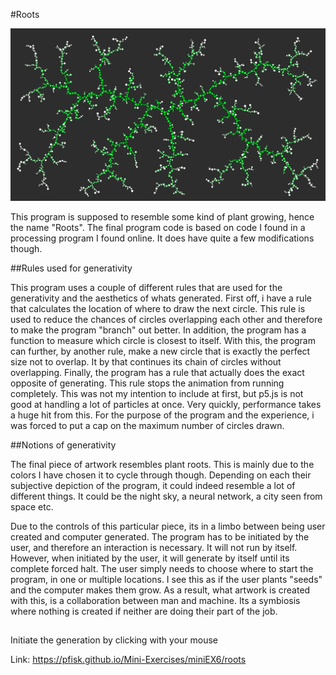 #Roots

![ScreenShot](Screenshot.PNG)

This program is supposed to resemble some kind of plant growing, hence the name "Roots". The final program code is based on code I found in a processing program I found online. It does have quite a few modifications though. 

##Rules used for generativity

This program uses a couple of different rules that are used for the generativity and the aesthetics of whats generated. First off, i have a rule that calculates the location of where to draw the next circle. This rule is used to reduce the chances of circles overlapping each other and therefore to make the program "branch" out better.
In addition, the program has a function to measure which circle is closest to itself. With this, the program can further, by another rule, make a new circle that is exactly the perfect size not to overlap. It by that continues its chain of circles without overlapping.
Finally, the program has a rule that actually does the exact opposite of generating. This rule stops the animation from running completely. This was not my intention to include at first, but p5.js is not good at handling a lot of particles at once. Very quickly, performance takes a huge hit from this. For the purpose of the program and the experience, i was forced to put a cap on the maximum number of circles drawn. 


##Notions of generativity

The final piece of artwork resembles plant roots. This is mainly due to the colors I have chosen it to cycle through though. Depending on each their subjective depiction of the program, it could indeed resemble a lot of different things. It could be the night sky, a neural network, a city seen from space etc. 

Due to the controls of this particular piece, its in a limbo between being user created and computer generated. The program has to be initiated by the user, and therefore an interaction is necessary. It will not run by itself. However, when initiated by the user, it will generate by itself until its complete forced halt. The user simply needs to choose where to start the program, in one or multiple locations. I see this as if the user plants "seeds" and the computer makes them grow. As a result, what artwork is created with this, is a collaboration between man and machine. Its a symbiosis where nothing is created if neither are doing their part of the job.

##

Initiate the generation by clicking with your mouse

Link: https://pfisk.github.io/Mini-Exercises/miniEX6/roots
